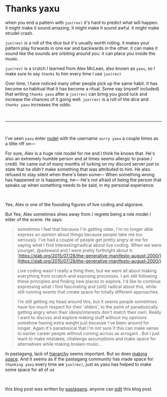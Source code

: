 # Thanks yaxu

when you end a pattern with `jux(rev)` it's hard to predict what will happen. it might make it sound amazing. it might make it sound awful. it might make strudel crash. 

`jux(rev)` is a roll of the dice but it's usually worth rolling. it makes your pattern play forwards in one ear and backwards in the other. it can make it sound like the sounds are orbiting around you: it can place you inside the music. 

`jux(rev)` is a crutch I learned from Alex McLean, also known as `yaxu`, so I make sure to say `thanks` to him every time I use `jux(rev)`

Over time, I have noticed many other people pick up the same habit. It has become so habitual that it has become a ritual. Some say (myself included) that writing `thanks yaxu` after a `jux(rev)` can bring you good luck and increase the chances of it going well. `jux(rev)` is a roll of the dice and `thanks yaxu` increases the odds. 

<br>

<hr>

<br>

I've seen `yaxu` enter [nudel](https://nudel.cc) with the username `sorry yaxu` a couple times as a little riff on—

For sure, Alex is a huge role model for me and I think he knows that. He's also an extremely humble person and at times seems allergic to praise / credit. He came out of many months of lurking on my discord server just to state that he *didn't* make something that was attributed to him. He also refused to stay silent when there's been some— When something wrong has happened or is happening, he— He's not afraid of being the person that speaks up when something needs to be said, in my personal experience. 

<br>

Yes, Alex is one of the founding figures of live coding and algorave.

But Yes, Alex sometimes shies away from / regrets being a role model / elder of the scene. He says:

> sometimes I feel that because I'm getting older, I'm no longer able express an opinion about things because people take me too seriously. I've had a couple of people get pretty angry at me for saying what I find interesting/radical about live coding. When we were younger, @adeward and I were pretty forthright about it:
[https://slab.org/2015/07/28/the-generative-manifesto-august-2000/](https://slab.org/2015/07/28/the-generative-manifesto-august-2000/)
> 
> Live coding wasn't really a thing then, but we were all about making everything from scratch and exposing processes. I am still following these principles and finding new places to explore. I'd like to continue expressing what I find fascinating and (still) radical about this, while still running events that create space for totally different approaches.
> 
> I'm still getting my head around this, but it seems people sometimes have too much respect for their 'elders', to the point of paradoxically getting angry when their ideals/interests don't match their own. Really I want to discuss and explore making stuff without my opinions somehow having extra weight just because I've been around for longer. Again it's paradoxical that I'm not sure if this can make sense to earlier career people without coming across as arrogant.. But I just want to make mistakes, challenge assumptions and make space for alternatives while making broken music..

In pastagang, lack of [hierarchy](https://www.pastagang.cc/blog/hierarchy/) seems important. But so does [making space](https://www.pastagang.cc/blog/let-code-die/). And it seems as if the pastagang community has made space for `thanking yaxu` every time we `jux(rev)`, just as yaxu has helped to make some space for all of us

<br>

this blog post was written by [pastagang](/). anyone can [edit](https://github.com/pastagang/pastagang/edit/main/blog/thanks-yaxu/readme.md) this blog post.
